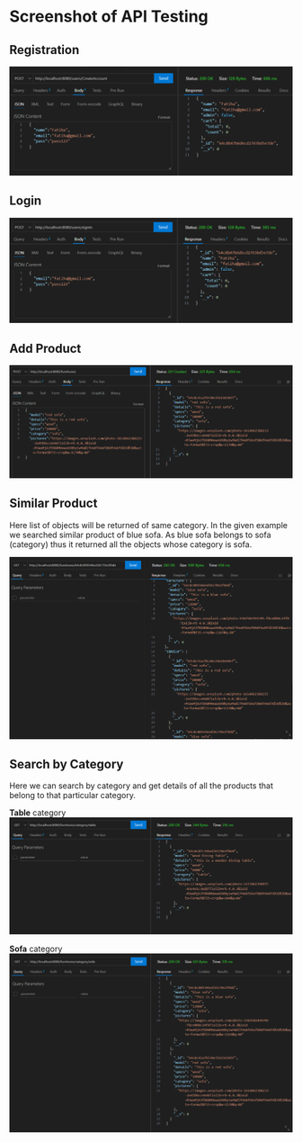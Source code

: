 # Screenshot of API Testing

## Registration

![Registration](./ApiTestingImages/signup.PNG)

## Login

![Login](./ApiTestingImages/signin.PNG)

## Add Product

![AddProduct](./ApiTestingImages/addProduct.PNG)

## Similar Product

Here list of objects will be returned of same category. In the given example we searched similar product of blue sofa. As blue sofa belongs to sofa (category) thus it returned all the objects whose category is sofa.

![SimilarProduct](./ApiTestingImages/similar.PNG)

## Search by Category

Here we can search by category and get details of all the products that belong to that particular category.

**Table** category
![TableCategory](./ApiTestingImages/category.PNG)

**Sofa** category
![SofaCategory](./ApiTestingImages/category2.PNG)
